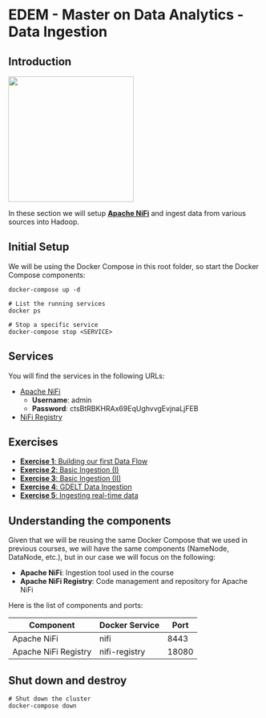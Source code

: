 # EDEM - Master on Data Analytics - Data Ingestion

## Introduction

<img width="250" src="https://nifi.apache.org/assets/images/apache-nifi-logo.svg">

In these section we will setup **[Apache NiFi](https://nifi.apache.org/)** and ingest data from various sources into Hadoop.

## Initial Setup

We will be using the Docker Compose in this root folder, so start the Docker Compose components:

```shell
docker-compose up -d
```

```shell
# List the running services
docker ps

# Stop a specific service
docker-compose stop <SERVICE>
```

## Services

You will find the services in the following URLs:

* [Apache NiFi](https://localhost:8443/nifi)
  * **Username**: admin
  * **Password**: ctsBtRBKHRAx69EqUghvvgEvjnaLjFEB
* [NiFi Registry](http://localhost:18080/nifi-registry)

## Exercises

* [**Exercise 1**: Building our first Data Flow](Exercises/Exercise1)
* [**Exercise 2**: Basic Ingestion (I)](Exercises/Exercise2)
* [**Exercise 3**: Basic Ingestion (II)](Exercises/Exercise3)
* [**Exercise 4**: GDELT Data Ingestion ](Exercises/Exercise4)
* [**Exercise 5**: Ingesting real-time data](Exercises/Exercise5)

## Understanding the components

Given that we will be reusing the same Docker Compose that we used in previous courses, we will have the same components (NameNode, DataNode, etc.), but in our case we will focus on the following:

* **Apache NiFi**: Ingestion tool used in the course
* **Apache NiFi Registry**: Code management and repository for Apache NiFi

Here is the list of components and ports:

| Component  | Docker Service | Port |
| ------------- | ------------- | ------------- |
| Apache NiFi  | nifi  |  8443  |
| Apache NiFi Registry   | nifi-registry  | 18080  |

## Shut down and destroy

```
# Shut down the cluster
docker-compose down
```